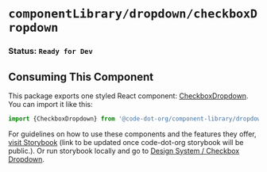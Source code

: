 # `componentLibrary/dropdown/checkboxDropdown`

### Status: `Ready for Dev`

## Consuming This Component

This package exports one styled React component: [CheckboxDropdown](CheckboxDropdown.tsx). You can import it like this:

```javascript
import {CheckboxDropdown} from '@code-dot-org/component-library/dropdown';
```

For guidelines on how to use these components and the features they offer, [visit Storybook](https://code-dot-org.github.io/dsco_)
(link to be updated once code-dot-org storybook will be public.).
Or run storybook locally and go to [Design System / Checkbox Dropdown](http://localhost:9001/?path=/story/designsystem-dropdown-checkbox-dropdown--default-checkbox-dropdown).

